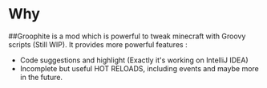 # Why 
##Groophite is a mod which is powerful to tweak minecraft with Groovy scripts (Still WIP). It provides more powerful features :
 - Code suggestions and highlight (Exactly it's working on IntelliJ IDEA)
 - Incomplete but useful HOT RELOADS, including events and maybe more in the future.

